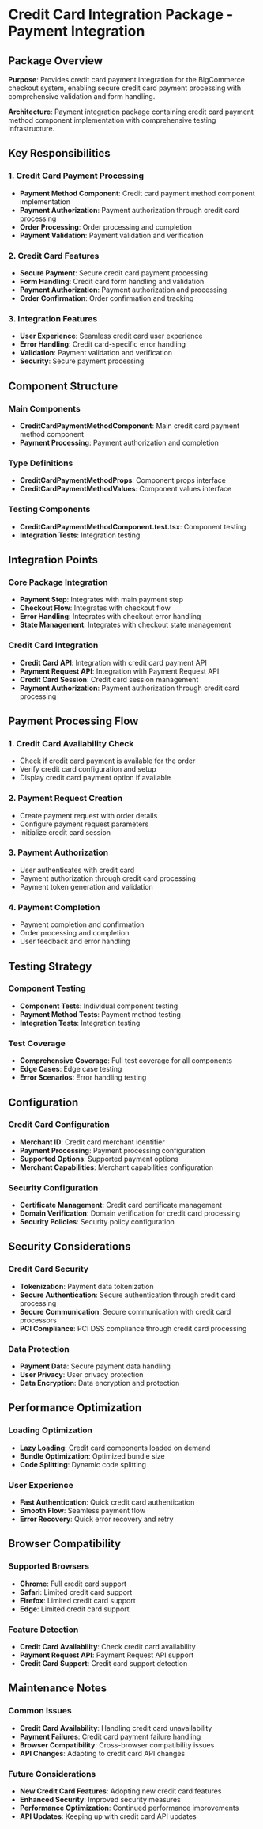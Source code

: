 # Credit Card Integration Package - Payment Integration

## Package Overview

**Purpose**: Provides credit card payment integration for the BigCommerce checkout system, enabling secure credit card payment processing with comprehensive validation and form handling.

**Architecture**: Payment integration package containing credit card payment method component implementation with comprehensive testing infrastructure.

## Key Responsibilities

### 1. Credit Card Payment Processing
- **Payment Method Component**: Credit card payment method component implementation
- **Payment Authorization**: Payment authorization through credit card processing
- **Order Processing**: Order processing and completion
- **Payment Validation**: Payment validation and verification

### 2. Credit Card Features
- **Secure Payment**: Secure credit card payment processing
- **Form Handling**: Credit card form handling and validation
- **Payment Authorization**: Payment authorization and processing
- **Order Confirmation**: Order confirmation and tracking

### 3. Integration Features
- **User Experience**: Seamless credit card user experience
- **Error Handling**: Credit card-specific error handling
- **Validation**: Payment validation and verification
- **Security**: Secure payment processing

## Component Structure

### Main Components
- **CreditCardPaymentMethodComponent**: Main credit card payment method component
- **Payment Processing**: Payment authorization and completion

### Type Definitions
- **CreditCardPaymentMethodProps**: Component props interface
- **CreditCardPaymentMethodValues**: Component values interface

### Testing Components
- **CreditCardPaymentMethodComponent.test.tsx**: Component testing
- **Integration Tests**: Integration testing

## Integration Points

### Core Package Integration
- **Payment Step**: Integrates with main payment step
- **Checkout Flow**: Integrates with checkout flow
- **Error Handling**: Integrates with checkout error handling
- **State Management**: Integrates with checkout state management

### Credit Card Integration
- **Credit Card API**: Integration with credit card payment API
- **Payment Request API**: Integration with Payment Request API
- **Credit Card Session**: Credit card session management
- **Payment Authorization**: Payment authorization through credit card processing

## Payment Processing Flow

### 1. Credit Card Availability Check
- Check if credit card payment is available for the order
- Verify credit card configuration and setup
- Display credit card payment option if available

### 2. Payment Request Creation
- Create payment request with order details
- Configure payment request parameters
- Initialize credit card session

### 3. Payment Authorization
- User authenticates with credit card
- Payment authorization through credit card processing
- Payment token generation and validation

### 4. Payment Completion
- Payment completion and confirmation
- Order processing and completion
- User feedback and error handling

## Testing Strategy

### Component Testing
- **Component Tests**: Individual component testing
- **Payment Method Tests**: Payment method testing
- **Integration Tests**: Integration testing

### Test Coverage
- **Comprehensive Coverage**: Full test coverage for all components
- **Edge Cases**: Edge case testing
- **Error Scenarios**: Error handling testing

## Configuration

### Credit Card Configuration
- **Merchant ID**: Credit card merchant identifier
- **Payment Processing**: Payment processing configuration
- **Supported Options**: Supported payment options
- **Merchant Capabilities**: Merchant capabilities configuration

### Security Configuration
- **Certificate Management**: Credit card certificate management
- **Domain Verification**: Domain verification for credit card processing
- **Security Policies**: Security policy configuration

## Security Considerations

### Credit Card Security
- **Tokenization**: Payment data tokenization
- **Secure Authentication**: Secure authentication through credit card processing
- **Secure Communication**: Secure communication with credit card processors
- **PCI Compliance**: PCI DSS compliance through credit card processing

### Data Protection
- **Payment Data**: Secure payment data handling
- **User Privacy**: User privacy protection
- **Data Encryption**: Data encryption and protection

## Performance Optimization

### Loading Optimization
- **Lazy Loading**: Credit card components loaded on demand
- **Bundle Optimization**: Optimized bundle size
- **Code Splitting**: Dynamic code splitting

### User Experience
- **Fast Authentication**: Quick credit card authentication
- **Smooth Flow**: Seamless payment flow
- **Error Recovery**: Quick error recovery and retry

## Browser Compatibility

### Supported Browsers
- **Chrome**: Full credit card support
- **Safari**: Limited credit card support
- **Firefox**: Limited credit card support
- **Edge**: Limited credit card support

### Feature Detection
- **Credit Card Availability**: Check credit card availability
- **Payment Request API**: Payment Request API support
- **Credit Card Support**: Credit card support detection

## Maintenance Notes

### Common Issues
- **Credit Card Availability**: Handling credit card unavailability
- **Payment Failures**: Credit card payment failure handling
- **Browser Compatibility**: Cross-browser compatibility issues
- **API Changes**: Adapting to credit card API changes

### Future Considerations
- **New Credit Card Features**: Adopting new credit card features
- **Enhanced Security**: Improved security measures
- **Performance Optimization**: Continued performance improvements
- **API Updates**: Keeping up with credit card API updates
